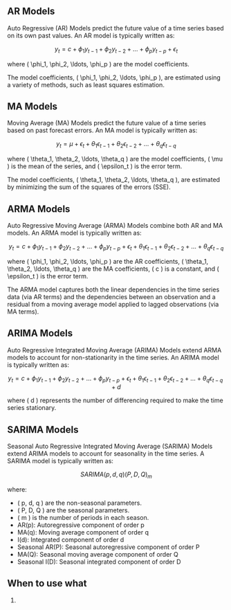 ## AR Models
Auto Regressive (AR) Models predict the future value of a time series based on its own past values.
An AR model is typically written as:

$$
y_t = c + \phi_1 y_{t-1} + \phi_2 y_{t-2} + \ldots + \phi_p y_{t-p} + \epsilon_t
$$

where \( \phi_1, \phi_2, \ldots, \phi_p \) are the model coefficients.

The model coefficients, \( \phi_1, \phi_2, \ldots, \phi_p \), are estimated using a variety of methods, such as least squares estimation.

## MA Models
Moving Average (MA) Models predict the future value of a time series based on past forecast errors. An MA model is typically written as:

$$
y_t = \mu + \epsilon_t + \theta_1 \epsilon_{t-1} + \theta_2 \epsilon_{t-2} + \ldots + \theta_q \epsilon_{t-q}
$$

where \( \theta_1, \theta_2, \ldots, \theta_q \) are the model coefficients, \( \mu \) is the mean of the series, and \( \epsilon_t \) is the error term.

The model coefficients, \( \theta_1, \theta_2, \ldots, \theta_q \), are estimated by minimizing the sum of the squares of the errors (SSE).

## ARMA Models
Auto Regressive Moving Average (ARMA) Models combine both AR and MA models. An ARMA model is typically written as:

$$
y_t = c + \phi_1 y_{t-1} + \phi_2 y_{t-2} + \ldots + \phi_p y_{t-p} + \epsilon_t + \theta_1 \epsilon_{t-1} + \theta_2 \epsilon_{t-2} + \ldots + \theta_q \epsilon_{t-q}
$$

where \( \phi_1, \phi_2, \ldots, \phi_p \) are the AR coefficients, \( \theta_1, \theta_2, \ldots, \theta_q \) are the MA coefficients, \( c \) is a constant, and \( \epsilon_t \) is the error term.

The ARMA model captures both the linear dependencies in the time series data (via AR terms) and the dependencies between an observation and a residual from a moving average model applied to lagged observations (via MA terms).


## ARIMA Models
Auto Regressive Integrated Moving Average (ARIMA) Models extend ARMA models to account for non-stationarity in the time series. An ARIMA model is typically written as:

$$
y_t = c + \phi_1 y_{t-1} + \phi_2 y_{t-2} + \ldots + \phi_p y_{t-p} + \epsilon_t + \theta_1 \epsilon_{t-1} + \theta_2 \epsilon_{t-2} + \ldots + \theta_q \epsilon_{t-q} + d
$$

where \( d \) represents the number of differencing required to make the time series stationary.

## SARIMA Models
Seasonal Auto Regressive Integrated Moving Average (SARIMA) Models extend ARIMA models to account for seasonality in the time series. A SARIMA model is typically written as:

$$
SARIMA(p, d, q)(P, D, Q)_m
$$

where:
- \( p, d, q \) are the non-seasonal parameters.
- \( P, D, Q \) are the seasonal parameters.
- \( m \) is the number of periods in each season.
- AR(p): Autoregressive component of order p
- MA(q): Moving average component of order q
- I(d): Integrated component of order d
- Seasonal AR(P): Seasonal autoregressive component of order P
- MA(Q): Seasonal moving average component of order Q
- Seasonal I(D): Seasonal integrated component of order D

## When to use what 
  1. 
